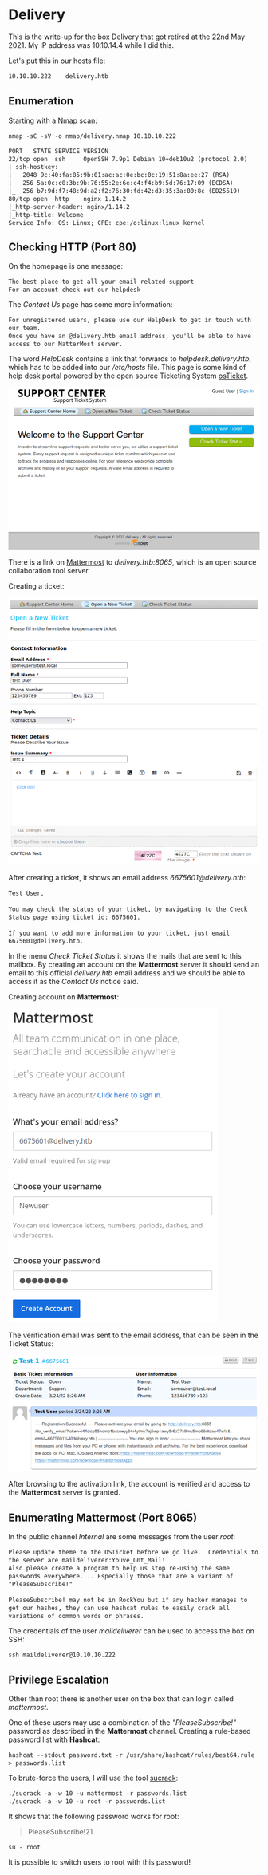 # Delivery

This is the write-up for the box Delivery that got retired at the 22nd May 2021.
My IP address was 10.10.14.4 while I did this.

Let's put this in our hosts file:
```markdown
10.10.10.222    delivery.htb
```

## Enumeration

Starting with a Nmap scan:

```
nmap -sC -sV -o nmap/delivery.nmap 10.10.10.222
```

```
PORT   STATE SERVICE VERSION
22/tcp open  ssh     OpenSSH 7.9p1 Debian 10+deb10u2 (protocol 2.0)
| ssh-hostkey:
|   2048 9c:40:fa:85:9b:01:ac:ac:0e:bc:0c:19:51:8a:ee:27 (RSA)
|   256 5a:0c:c0:3b:9b:76:55:2e:6e:c4:f4:b9:5d:76:17:09 (ECDSA)
|_  256 b7:9d:f7:48:9d:a2:f2:76:30:fd:42:d3:35:3a:80:8c (ED25519)
80/tcp open  http    nginx 1.14.2
|_http-server-header: nginx/1.14.2
|_http-title: Welcome
Service Info: OS: Linux; CPE: cpe:/o:linux:linux_kernel
```

## Checking HTTP (Port 80)

On the homepage is one message:
```
The best place to get all your email related support
For an account check out our helpdesk
```

The _Contact Us_ page has some more information:
```
For unregistered users, please use our HelpDesk to get in touch with our team.
Once you have an @delivery.htb email address, you'll be able to have access to our MatterMost server.
```

The word _HelpDesk_ contains a link that forwards to _helpdesk.delivery.htb_, which has to be added into our _/etc/hosts_ file.
This page is some kind of help desk portal powered by the open source Ticketing System [osTicket](https://osticket.com/).

![Ticketing System osTicket](delivery_web-1.png)

There is a link on [Mattermost](https://mattermost.com/) to _delivery.htb:8065_, which is an open source collaboration tool server.

Creating a ticket:

![Creating a ticket](delivery_web-2.png)

After creating a ticket, it shows an email address _6675601@delivery.htb_:
```
Test User,

You may check the status of your ticket, by navigating to the Check Status page using ticket id: 6675601.

If you want to add more information to your ticket, just email 6675601@delivery.htb.
```

In the menu _Check Ticket Status_ it shows the mails that are sent to this mailbox.
By creating an account on the **Mattermost** server it should send an email to this official _delivery.htb_ email address and we should be able to access it as the _Contact Us_ notice said.

Creating account on **Mattermost**:

![Creating account on Mattermost](delivery_web-3.png)

The verification email was sent to the email address, that can be seen in the Ticket Status:

![Verification email](delivery_web-4.png)

After browsing to the activation link, the account is verified and access to the **Mattermost** server is granted.

## Enumerating Mattermost (Port 8065)

In the public channel _Internal_ are some messages from the user _root_:

```
Please update theme to the OSTicket before we go live.  Credentials to the server are maildeliverer:Youve_G0t_Mail!
Also please create a program to help us stop re-using the same passwords everywhere.... Especially those that are a variant of "PleaseSubscribe!"

PleaseSubscribe! may not be in RockYou but if any hacker manages to get our hashes, they can use hashcat rules to easily crack all variations of common words or phrases.
```

The credentials of the user _maildeliverer_ can be used to access the box on SSH:
```
ssh maildeliverer@10.10.10.222
```

## Privilege Escalation

Other than root there is another user on the box that can login called _mattermost_.

One of these users may use a combination of the _"PleaseSubscribe!"_ password as described in the **Mattermost** channel.
Creating a rule-based password list with **Hashcat**:
```
hashcat --stdout password.txt -r /usr/share/hashcat/rules/best64.rule > passwords.list
```

To brute-force the users, I will use the tool [sucrack](https://github.com/hemp3l/sucrack):
```
./sucrack -a -w 10 -u mattermost -r passwords.list
./sucrack -a -w 10 -u root -r passwords.list
```

It shows that the following password works for root:
> PleaseSubscribe!21

```
su - root
```

It is possible to switch users to root with this password!
